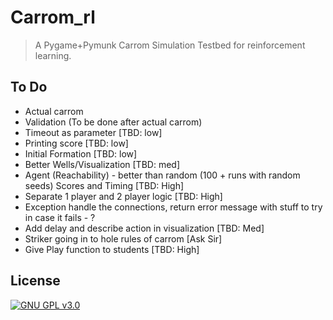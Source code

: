 # Carrom_rl
> A Pygame+Pymunk Carrom Simulation Testbed for reinforcement learning.

## To Do

- Actual carrom
- Validation (To be done after actual carrom)
- Timeout as parameter [TBD: low]
- Printing score [TBD: low]
- Initial Formation [TBD: low]
- Better Wells/Visualization [TBD: med]
- Agent (Reachability) - better than random (100 + runs with random seeds) Scores and Timing [TBD: High]
- Separate 1 player and 2 player logic [TBD: High]
- Exception handle the connections, return error message with stuff to try in case it fails - ?
- Add delay and describe action in visualization [TBD: Med]
- Striker going in to hole rules of carrom [Ask Sir]
- Give Play function to students [TBD: High]

## License

[![GNU GPL v3.0](http://www.gnu.org/graphics/gplv3-127x51.png)](http://www.gnu.org/licenses/gpl.html)
